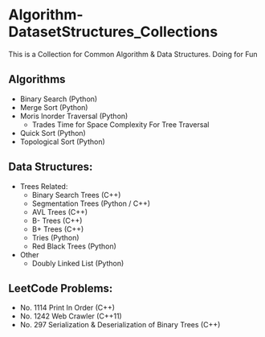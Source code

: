 # Algorithm-DatasetStructures_Collections
This is a Collection for Common Algorithm &amp; Data Structures. Doing for Fun


## Algorithms
  - Binary Search (Python)
  - Merge Sort (Python)
  - Moris Inorder Traversal (Python)
    - Trades Time for Space Complexity For Tree Traversal
  - Quick Sort (Python)
  - Topological Sort (Python)
  
## Data Structures:
  - Trees Related:
    - Binary Search Trees (C++)
    - Segmentation Trees (Python / C++)
    - AVL Trees (C++)
    - B- Trees (C++)
    - B+ Trees (C++)
    - Tries (Python)
    - Red Black Trees (Python)
  - Other
    - Doubly Linked List (Python)

## LeetCode Problems:
  - No. 1114 Print In Order (C++)
  - No. 1242 Web Crawler (C++11)
  - No. 297 Serialization & Deserialization of Binary Trees (C++)
